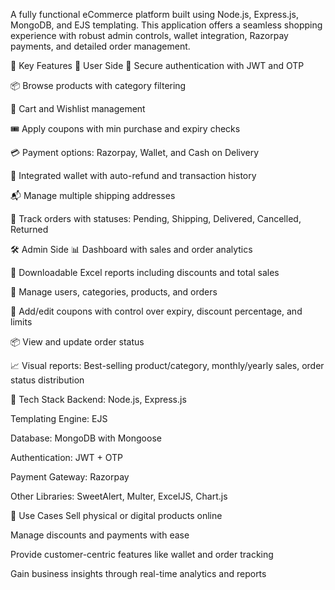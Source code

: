 A fully functional eCommerce platform built using Node.js, Express.js, MongoDB, and EJS templating. This application offers a seamless shopping experience with robust admin controls, wallet integration, Razorpay payments, and detailed order management.

🚀 Key Features
👤 User Side
🔐 Secure authentication with JWT and OTP

📦 Browse products with category filtering

🛒 Cart and Wishlist management

🎟️ Apply coupons with min purchase and expiry checks

💳 Payment options: Razorpay, Wallet, and Cash on Delivery

👛 Integrated wallet with auto-refund and transaction history

📬 Manage multiple shipping addresses

📃 Track orders with statuses: Pending, Shipping, Delivered, Cancelled, Returned

🛠️ Admin Side
📊 Dashboard with sales and order analytics

📁 Downloadable Excel reports including discounts and total sales

🧍 Manage users, categories, products, and orders

🔖 Add/edit coupons with control over expiry, discount percentage, and limits

📦 View and update order status

📈 Visual reports: Best-selling product/category, monthly/yearly sales, order status distribution

🧰 Tech Stack
Backend: Node.js, Express.js

Templating Engine: EJS

Database: MongoDB with Mongoose

Authentication: JWT + OTP

Payment Gateway: Razorpay

Other Libraries: SweetAlert, Multer, ExcelJS, Chart.js

📌 Use Cases
Sell physical or digital products online

Manage discounts and payments with ease

Provide customer-centric features like wallet and order tracking

Gain business insights through real-time analytics and reports
